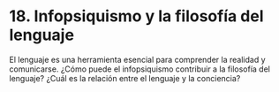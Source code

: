 # 18. Infopsiquismo y la filosofía del lenguaje

El lenguaje es una herramienta esencial para comprender la realidad y comunicarse. ¿Cómo puede el infopsiquismo contribuir a la filosofía del lenguaje? ¿Cuál es la relación entre el lenguaje y la conciencia?
